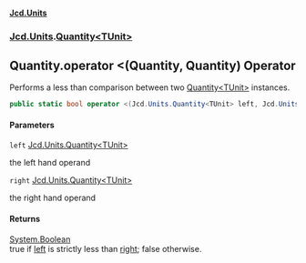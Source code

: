 #### [Jcd.Units](index.md 'index')
### [Jcd.Units](Jcd.Units.md 'Jcd.Units').[Quantity&lt;TUnit&gt;](Jcd.Units.Quantity_TUnit_.md 'Jcd.Units.Quantity<TUnit>')

## Quantity<TUnit>.operator <(Quantity<TUnit>, Quantity<TUnit>) Operator

Performs a less than comparison between two [Quantity&lt;TUnit&gt;](Jcd.Units.Quantity_TUnit_.md 'Jcd.Units.Quantity<TUnit>') instances.

```csharp
public static bool operator <(Jcd.Units.Quantity<TUnit> left, Jcd.Units.Quantity<TUnit> right);
```
#### Parameters

<a name='Jcd.Units.Quantity_TUnit_.op_LessThan(Jcd.Units.Quantity_TUnit_,Jcd.Units.Quantity_TUnit_).left'></a>

`left` [Jcd.Units.Quantity&lt;](Jcd.Units.Quantity_TUnit_.md 'Jcd.Units.Quantity<TUnit>')[TUnit](Jcd.Units.Quantity_TUnit_.md#Jcd.Units.Quantity_TUnit_.TUnit 'Jcd.Units.Quantity<TUnit>.TUnit')[&gt;](Jcd.Units.Quantity_TUnit_.md 'Jcd.Units.Quantity<TUnit>')

the left hand operand

<a name='Jcd.Units.Quantity_TUnit_.op_LessThan(Jcd.Units.Quantity_TUnit_,Jcd.Units.Quantity_TUnit_).right'></a>

`right` [Jcd.Units.Quantity&lt;](Jcd.Units.Quantity_TUnit_.md 'Jcd.Units.Quantity<TUnit>')[TUnit](Jcd.Units.Quantity_TUnit_.md#Jcd.Units.Quantity_TUnit_.TUnit 'Jcd.Units.Quantity<TUnit>.TUnit')[&gt;](Jcd.Units.Quantity_TUnit_.md 'Jcd.Units.Quantity<TUnit>')

the right hand operand

#### Returns
[System.Boolean](https://docs.microsoft.com/en-us/dotnet/api/System.Boolean 'System.Boolean')  
true if [left](Jcd.Units.Quantity_TUnit_.op_LessThan(Jcd.Units.Quantity_TUnit_,Jcd.Units.Quantity_TUnit_).md#Jcd.Units.Quantity_TUnit_.op_LessThan(Jcd.Units.Quantity_TUnit_,Jcd.Units.Quantity_TUnit_).left 'Jcd.Units.Quantity<TUnit>.op_LessThan(Jcd.Units.Quantity<TUnit>, Jcd.Units.Quantity<TUnit>).left') is strictly less than [right](Jcd.Units.Quantity_TUnit_.op_LessThan(Jcd.Units.Quantity_TUnit_,Jcd.Units.Quantity_TUnit_).md#Jcd.Units.Quantity_TUnit_.op_LessThan(Jcd.Units.Quantity_TUnit_,Jcd.Units.Quantity_TUnit_).right 'Jcd.Units.Quantity<TUnit>.op_LessThan(Jcd.Units.Quantity<TUnit>, Jcd.Units.Quantity<TUnit>).right'); false otherwise.